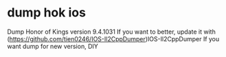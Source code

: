 # dump hok ios
 Dump Honor of Kings version 9.4.1031
 If you want to better, update it with (https://github.com/tien0246/IOS-Il2CppDumper)IOS-Il2CppDumper
 If you want dump for new version, DIY